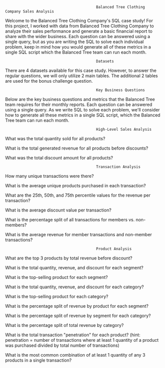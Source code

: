                                              Balanced Tree Clothing Company Sales Analysis
Welcome to the Balanced Tree Clothing Company's SQL case study! For this project, I worked with data from Balanced Tree Clothing Company to analyze their sales performance and generate a basic financial report to share with the wider business. Each question can be answered using a single query, but as you are writing the SQL to solve each individual problem, keep in mind how you would generate all of these metrics in a single SQL script which the Balanced Tree team can run each month.

                                             Datasets
There are 4 datasets available for this case study. However, to answer the regular questions, we will only utilize 2 main tables. The additional 2 tables are used for the bonus challenge question.

                                             Key Business Questions
Below are the key business questions and metrics that the Balanced Tree team requires for their monthly reports. Each question can be answered using a single query. As we write SQL to solve each problem, we'll consider how to generate all these metrics in a single SQL script, which the Balanced Tree team can run each month.

                                             High-Level Sales Analysis
What was the total quantity sold for all products?

What is the total generated revenue for all products before discounts?

What was the total discount amount for all products?

                                             Transaction Analysis
How many unique transactions were there?

What is the average unique products purchased in each transaction?

What are the 25th, 50th, and 75th percentile values for the revenue per transaction?

What is the average discount value per transaction?

What is the percentage split of all transactions for members vs. non-members?

What is the average revenue for member transactions and non-member transactions?

                                             Product Analysis
What are the top 3 products by total revenue before discount?

What is the total quantity, revenue, and discount for each segment?

What is the top-selling product for each segment?

What is the total quantity, revenue, and discount for each category?

What is the top-selling product for each category?

What is the percentage split of revenue by product for each segment?

What is the percentage split of revenue by segment for each category?

What is the percentage split of total revenue by category?

What is the total transaction "penetration" for each product? (hint: penetration = number of transactions where at least 1 quantity of a product was purchased divided by total number of transactions)

What is the most common combination of at least 1 quantity of any 3 products in a single transaction?

